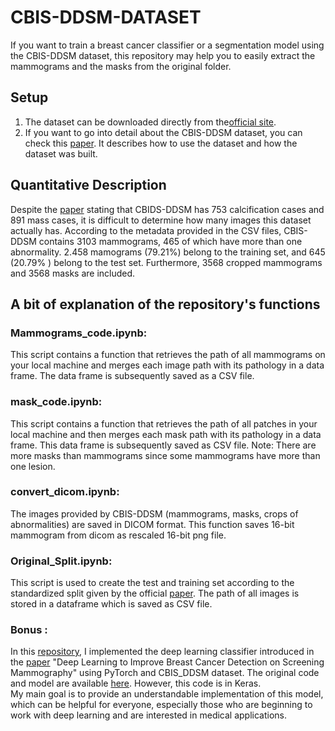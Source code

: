 # CBIS-DDSM-DATASET
If you want to train a breast cancer classifier or a segmentation model using the CBIS-DDSM  dataset, this repository may help you to easily extract the mammograms and the masks from the original folder.

## Setup
1. The dataset can be downloaded directly from the[official site](https://wiki.cancerimagingarchive.net/pages/viewpage.action?pageId=22516629).
2.  If you want to go into detail about the CBIS-DDSM dataset, you can check this [paper](https://www.nature.com/articles/sdata2017177). It describes how to use the dataset and how the dataset was built. 

## Quantitative Description

Despite the [paper](https://www.nature.com/articles/sdata2017177) stating that CBIDS-DDSM has 753 calcification cases and 891 mass cases, it is difficult to determine how many images this dataset actually has. According to the metadata provided in the CSV files, CBIS-DDSM contains 3103 mammograms, 465 of which have more than one abnormality. 2.458 mamograms (79.21%) belong to the training set, and 645 (20.79% ) belong to the test set. Furthermore, 3568 cropped mammograms and 3568 masks are included.

## A bit of explanation of the repository's functions
### Mammograms_code.ipynb:
This script contains a function that retrieves the path of all mammograms on your local machine and merges each image path with its pathology in a data frame. The data frame is subsequently saved as a CSV file. 
### mask_code.ipynb:
This script contains a function that retrieves the path of all patches in your local machine and then merges each mask path with its pathology in a data frame. This data frame is subsequently  saved as CSV file. Note: There are more masks than mammograms since some mammograms have more than one lesion.

### convert_dicom.ipynb:
The  images provided by CBIS-DDSM  (mammograms, masks, crops of abnormalities)  are saved in DICOM format. This function saves 16-bit mammogram from dicom as rescaled 16-bit png file.

### Original_Split.ipynb:

This script is used to create the test and training set  according to the standardized split given by the official  [paper](https://www.nature.com/articles/sdata2017177). The path of all images is stored in a dataframe which is saved as CSV file.

### Bonus :
In this [repository](https://github.com/sposso/Deep_learning_to_improve_breast_Cancer_pytorch), I implemented the deep learning classifier introduced in the [paper](https://www.nature.com/articles/s41598-019-48995-4) "Deep Learning to Improve Breast Cancer Detection on Screening Mammography" using PyTorch and CBIS_DDSM dataset.  The original code and model are available [here](https://github.com/lishen/end2end-all-conv). However, this  code is in Keras.  
My  main goal is to provide an understandable implementation of this model, which can be helpful for everyone, especially those who are beginning to work with deep learning and are interested in medical applications.

